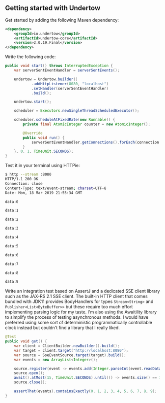 ## Getting started with Undertow

Get started by adding the following Maven dependency:
```XML
<dependency>
    <groupId>io.undertow</groupId>
    <artifactId>undertow-core</artifactId>
    <version>2.0.19.Final</version>
</dependency>
```

Write the following code:
```Java
public void start() throws InterruptedException {
    var serverSentEventHandler = serverSentEvents();

    undertow = Undertow.builder()
            .addHttpListener(8080, "localhost")
            .setHandler(serverSentEventHandler)
            .build();

    undertow.start();

    scheduler = Executors.newSingleThreadScheduledExecutor();

    scheduler.scheduleAtFixedRate(new Runnable() {
        private final AtomicInteger counter = new AtomicInteger();

        @Override
        public void run() {
            serverSentEventHandler.getConnections().forEach(connection -> connection.send(Integer.toString(counter.getAndIncrement())));
        }
    }, 0, 1, TimeUnit.SECONDS);
}
```

Test it in your terminal using HTTPie:
```Bash
$ http --stream :8080
HTTP/1.1 200 OK
Connection: close
Content-Type: text/event-stream; charset=UTF-8
Date: Mon, 18 Mar 2019 21:55:34 GMT

data:0

data:1

data:2

data:3

data:4

data:5

data:6

data:7

data:8

data:9
```

Write an integration test based on AssertJ and a dedicated SSE client library such as the JAX-RS 2.1 SSE client. The built-in HTTP client that comes bundled with JDK11 provides BodyHandlers for types `Stream<String>` and `Publisher<List<ByteBuffer>>` but these require too much effort implementing parsing logic for my taste. I'm also using the Awaitility library to simplify the process of testing asynchronous methods. I would have preferred using some sort of deterministic programmatically controllable clock instead but couldn't find a library that I really liked. 
```Java
@Test
public void get() {
    var client = ClientBuilder.newBuilder().build();
    var target = client.target("http://localhost:8080");
    var source = SseEventSource.target(target).build();
    var events = new ArrayList<Integer>();

    source.register(event -> events.add(Integer.parseInt(event.readData())));
    source.open();
    await().atMost(15, TimeUnit.SECONDS).until(() -> events.size() == 10);
    source.close();

    assertThat(events).containsExactly(0, 1, 2, 3, 4, 5, 6, 7, 8, 9);
}
```

